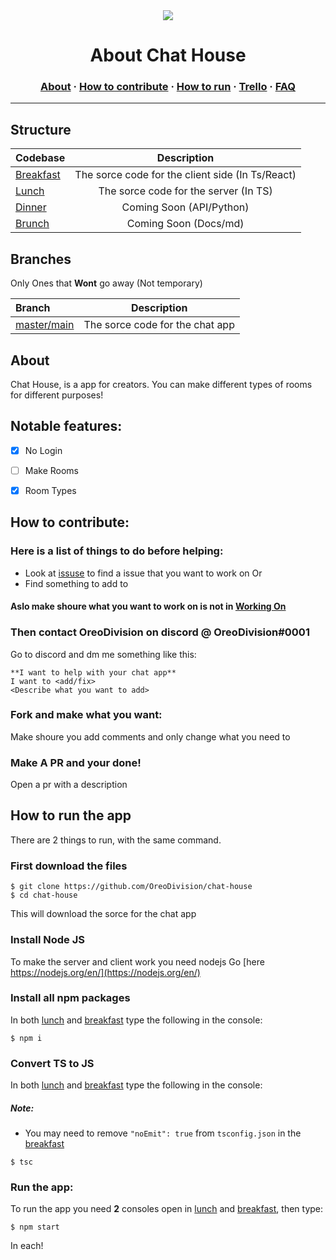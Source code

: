 <div align="center"><img src="https://static.thenounproject.com/png/2206184-200.png"></div>
<h1 align="center">About Chat House</h1>
<h3 align="center"><a href="#about">About</a> · <a href="#how-to-contribute">How to contribute</a> · <a href="#how-to-run-the-app">How to run</a> · <a href="https://trello.com/b/CCdaLcA9">Trello</a> · <a href="FAQ.md">FAQ</a></h3>

---

## Structure

| Codebase               |                   Description                    |
| :--------------------- | :----------------------------------------------: |
| [Breakfast](breakfast) | The sorce code for the client side (In Ts/React) |
| [Lunch](lunch)         |      The sorce code for the server (In TS)       |
| [Dinner](dinner)       |             Coming Soon (API/Python)             |
| [Brunch](#structure)   |              Coming Soon (Docs/md)               |

## Branches

Only Ones that **Wont** go away (Not temporary)

| Branch                                                     |           Description           |
| :--------------------------------------------------------- | :-----------------------------: |
| [master/main](https://github.com/OreoDivision/chat-house/) | The sorce code for the chat app |

## About

Chat House, is a app for creators. You can make different types of rooms for different purposes!

## Notable features:

- [x] No Login

- [ ] Make Rooms

- [x] Room Types

## How to contribute:

### Here is a list of things to do **before** helping:

- Look at [issuse](https://github.com/OreoDivision/chat-house/issues) to find a issue that you want to work on
  Or
- Find something to add to

#### Aslo make shoure what you want to work on is not in [Working On](WORKING_ON.md)

### Then contact **OreoDivision** on discord @ OreoDivision#0001

Go to discord and dm me something like this:

```
**I want to help with your chat app**
I want to <add/fix>
<Describe what you want to add>
```

### Fork and make what you want:

Make shoure you add comments and only change what you need to

### Make A PR and your done!

Open a pr with a description

## How to run the app

There are 2 things to run, with the same command.

### First download the files

```console
$ git clone https://github.com/OreoDivision/chat-house
$ cd chat-house
```

This will download the sorce for the chat app

### Install Node JS

To make the server and client work you need nodejs
Go [here https://nodejs.org/en/](https://nodejs.org/en/)

### Install all npm packages

In both [lunch](lunch) and [breakfast](breakfast) type the following in the console:

```console
$ npm i
```

### Convert TS to JS

In both [lunch](lunch) and [breakfast](breakfast) type the following in the console:

##### Note:

- You may need to remove `"noEmit": true` from `tsconfig.json` in the [breakfast](breakfast)

```console
$ tsc
```

### Run the app:

To run the app you need **2** consoles open in [lunch](lunch) and [breakfast](breakfast), then type:

```console
$ npm start
```

In each!
